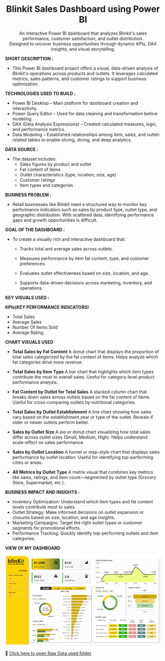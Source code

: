 <h1 align="center">Blinkit Sales Dashboard using Power BI</h1>

<p align="center">
An interactive Power BI dashboard that analyzes Blinkit's sales performance, customer satisfaction, and outlet distribution. <br>
Designed to uncover business opportunities through dynamic KPIs, DAX insights, and visual storytelling.
</p>

**SHORT DESCRIPTION :**

- This Power BI dashboard project offers a visual, data-driven analysis of Blinkit's operations across products and outlets. It leverages calculated metrics, sales patterns, and customer ratings to support business optimization.

**TECHNOLOGIES USED TO BUILD :** 

- Power BI Desktop – Main platform for dashboard creation and interactivity.
- Power Query Editor – Used for data cleaning and transformation before modeling.
- DAX (Data Analysis Expressions) – Created calculated measures, logic, and performance metrics.
- Data Modeling – Established relationships among item, sales, and outlet-related tables to enable slicing, dicing, and deep analytics.

**DATA SOURCE :**

- The dataset includes:
  - Sales figures by product and outlet
  - Fat content of items
  - Outlet characteristics (type, location, size, age)
  - Customer ratings
  - Item types and categories

**BUSINESS PROBLEM :**

- Retail businesses like Blinkit need a structured way to monitor key performance indicators such as sales by product type, outlet type, and geographic distribution. With scattered        data, identifying performance gaps and growth opportunities is difficult.

**GOAL OF THE DASHBOARD :**

- To create a visually rich and interactive dashboard that:
  - Tracks total and average sales across outlets.
 
  - Measures performance by item fat content, type, and customer preferences.
 
  - Evaluates outlet effectiveness based on size, location, and age.
 
  - Supports data-driven decisions across marketing, inventory, and operations.

**KEY VISUALS USED :**

  **KPIs(KEY PERFORMANCE INDICATORS)**
  
  - Total Sales
  - Average Sales
  - Number Of Items Sold
  - Average Rating
    
  **CHART VISUALS USED**
  
  - **Total Sales by Fat Content**
    A donut chart that displays the proportion of total sales categorized by the fat content of items. Helps analyze which fat categories drive more revenue.
   
   - **Total Sales by Item Type**
     A bar chart that highlights which item types contribute the most to overall sales. Useful for category-level product performance analysis.
   
   - **Fat Content by Outlet for Total Sales**
     A stacked column chart that breaks down sales across outlets based on the fat content of items. Useful for cross-comparing outlets by nutritional categories.
   
   - **Total Sales by Outlet Establishment**
     A line chart showing how sales vary based on the establishment year or type of the outlet. Reveals if older or newer outlets perform better.
   
   - **Sales by Outlet Size**
     A pie or donut chart visualizing how total sales differ across outlet sizes (Small, Medium, High). Helps understand scale-effect on sales performance.
   
   - **Sales by Outlet Location**
     A funnel or map-style chart that displays sales performance by outlet location. Useful for identifying top-performing cities or areas.
   
   - **All Metrics by Outlet Type**
     A matrix visual that combines key metrics like sales, ratings, and item count—segmented by outlet type (Grocery Store, Supermarket, etc.).
   
**BUSINESS IMPACT AND INSIGHTS :**

   - Inventory Optimization: Understand which item types and fat content levels contribute most to sales.
   - Outlet Strategy: Make informed decisions on outlet expansion or closures based on size, location, and age insights.
   - Marketing Campaigns: Target the right outlet types or customer segments for promotional efforts.
   - Performance Tracking: Quickly identify top-performing outlets and item categories.

 **VIEW OF MY DASHBOARD**
<p align="center">
  <img src="https://github.com/VedantVivek/Blink-It-Dashboard-/raw/main/Snapshot%20of%20the%20dashboard.png" alt="DASHBOARD PREVIEW" width="800"/>
</p>

📂 [Click here to open Raw Data used folder](./Raw%20Data%20used/)
